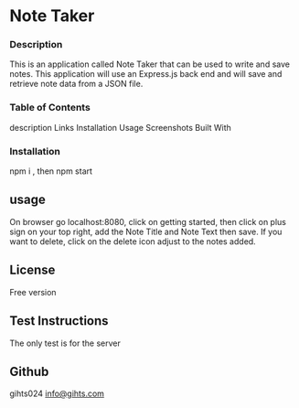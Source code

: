 # Note Taker
 
### Description ###
This is an application called Note Taker that can be used to write and save notes. This application will use an Express.js back end and will save and retrieve note data from a JSON file.

### Table of Contents

description
Links
Installation
Usage
Screenshots
Built With

### Installation ###

npm i , then npm start

## usage ##

On browser go localhost:8080, click on getting started, then click on plus sign on your top right, add the Note Title and Note Text then save. If you want to delete, click on the delete icon adjust to the notes added.

## License ##

Free version

## Test Instructions
 
The only test is for the server

## Github ##
gihts024
info@gihts.com

